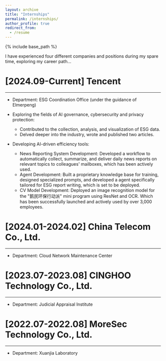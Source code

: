 ```yaml
---
layout: archive
title: "Internships"
permalink: /internships/
author_profile: true
redirect_from:
  - /resume
---
```


{% include base_path %}

I have experienced four different companies and positions during my spare time, exploring my career path...

[2024.09-Current] Tencent
======
---
* Department: ESG Coordination Office (under the guidance of Elmerpeng)

* Exploring the fields of AI governance, cybersecurity and privacy protection:
  * Contributed to the collection, analysis, and visualization of ESG data.
  * Delved deeper into the industry, wrote and published two articles.

* Developing AI-driven efficiency tools:
  * News Reporting System Development: Developed a workflow to automatically collect, summarize, and deliver daily news reports on relevant topics to colleagues' mailboxes, which has been actively used.
  * Agent Development: Built a proprietary knowledge base for training, designed specialized prompts, and developed a agent specifically tailored for ESG report writing, which is set to be deployed.
  * CV Model Development: Deployed an image recognition model for the "鹅民环保行动派" mini program using ResNet and OCR. Which has been successfully launched and actively used by over 3,000 employees.


[2024.01-2024.02] China Telecom Co., Ltd.
======
---
* Department: Cloud Network Maintenance Center


[2023.07-2023.08] CINGHOO Technology Co., Ltd.
======
---
* Department: Judicial Appraisal Institute


[2022.07-2022.08] MoreSec Technology Co., Ltd.
======
---
* Department: Xuanjia Laboratory
